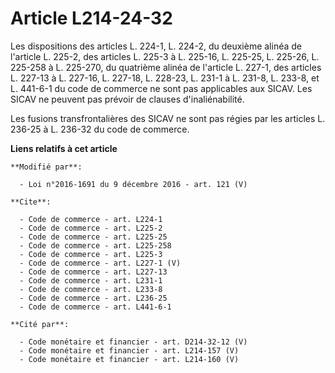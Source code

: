 # Article L214-24-32

Les dispositions des articles L. 224-1, L. 224-2, du deuxième alinéa de l'article L. 225-2, des articles L. 225-3 à L.
225-16, L. 225-25, L. 225-26, L. 225-258 à L. 225-270, du quatrième alinéa de l'article L. 227-1, des articles L. 227-13 à L.
227-16, L. 227-18, L. 228-23, L. 231-1 à L. 231-8, L. 233-8, et L. 441-6-1 du code de commerce ne sont pas applicables aux
SICAV. Les SICAV ne peuvent pas prévoir de clauses d'inaliénabilité. 

Les fusions transfrontalières des SICAV ne sont pas régies par les articles L. 236-25 à L. 236-32 du code de commerce.

**Liens relatifs à cet article**

	**Modifié par**:

	  - Loi n°2016-1691 du 9 décembre 2016 - art. 121 (V)

	**Cite**:

	  - Code de commerce - art. L224-1
	  - Code de commerce - art. L225-2
	  - Code de commerce - art. L225-25
	  - Code de commerce - art. L225-258
	  - Code de commerce - art. L225-3
	  - Code de commerce - art. L227-1 (V)
	  - Code de commerce - art. L227-13
	  - Code de commerce - art. L231-1
	  - Code de commerce - art. L233-8
	  - Code de commerce - art. L236-25
	  - Code de commerce - art. L441-6-1

	**Cité par**:

	  - Code monétaire et financier - art. D214-32-12 (V)
	  - Code monétaire et financier - art. L214-157 (V)
	  - Code monétaire et financier - art. L214-160 (V)
